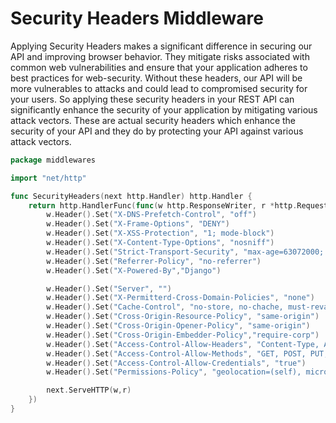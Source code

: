 # Security Headers Middleware

Applying Security Headers makes a significant difference in securing our API and improving browser behavior. They mitigate risks associated with common web vulnerabilities and ensure that your application adheres to best practices for web-security. Without these headers, our API will be more vulnerables to attacks and could lead to compromised security for your users. So applying these security headers in your REST API can significantly enhance the security of your application by mitigating various attack vectors. These are actual security headers which enhance the security of your API and they do by protecting your API against various attack vectors.


```go
package middlewares

import "net/http"

func SecurityHeaders(next http.Handler) http.Handler {
	return http.HandlerFunc(func(w http.ResponseWriter, r *http.Request) {
		w.Header().Set("X-DNS-Prefetch-Control", "off")
		w.Header().Set("X-Frame-Options", "DENY")
		w.Header().Set("X-XSS-Protection", "1; mode-block")
		w.Header().Set("X-Content-Type-Options", "nosniff")
		w.Header().Set("Strict-Transport-Security", "max-age=63072000; includeSubDomains; preload")
		w.Header().Set("Referrer-Policy", "no-referrer")
		w.Header().Set("X-Powered-By","Django")

		w.Header().Set("Server", "")
		w.Header().Set("X-Permitterd-Cross-Domain-Policies", "none")
		w.Header().Set("Cache-Control", "no-store, no-chache, must-revalidate, max-age=0")
		w.Header().Set("Cross-Origin-Resource-Policy", "same-origin")
		w.Header().Set("Cross-Origin-Opener-Policy", "same-origin")
		w.Header().Set("Cross-Origin-Embedder-Policy","require-corp")
		w.Header().Set("Access-Control-Allow-Headers", "Content-Type, Authorization")
		w.Header().Set("Access-Control-Allow-Methods", "GET, POST, PUT, PATCH, DELETE")
		w.Header().Set("Access-Control-Allow-Credentials", "true")
		w.Header().Set("Permissions-Policy", "geolocation=(self), microphone=()")

		next.ServeHTTP(w,r)
	})
}
```